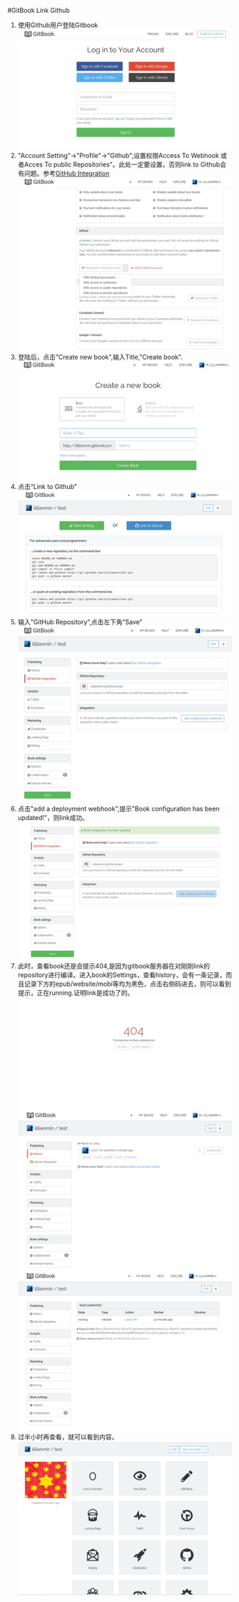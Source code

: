 #GitBook Link Github

1. 使用Github用户登陆Gitbook
![](image/login_with_github.png)
2. "Account Setting"->"Profile"->"Github",设置权限Access To Webhook 或者Acces To public Repositories”。此处一定要设置，否则link to Github会有问题。参考[GitHub Integration](http://help.gitbook.com/github/index.html)
![](image/permission.png)
2. 登陆后，点击"Create new book",输入Title,"Create book".
![](image/create_book.png)
4. 点击“Link to Github"
![](image/link_to_github.png)
5. 输入"GitHub Repository“,点击左下角”Save“
![](image/git_repository.png)
6. 点击"add a deployment webhook",提示"Book configuration has been updated!"，则link成功。
![](image/webhook_ok.png)
7. 此时，查看book还是会提示404,是因为gitbook服务器在对刚刚link的repository进行编译。进入book的Settings，查看history，会有一条记录，而且记录下方的epub/website/mobi等均为黑色，点击右侧码进去，则可以看到提示，正在running.证明link是成功了的。
![](404.png)![](image/running.png)![](image/running_info.png)
8. 过半小时再查看，就可以看到内容。
![](image/ok.png) 
